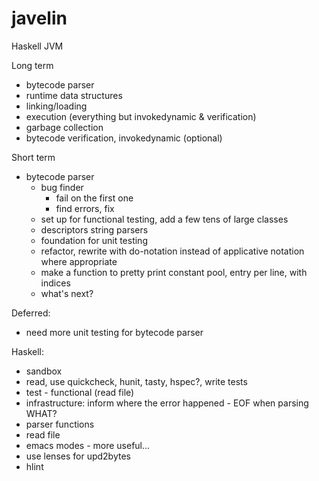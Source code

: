 javelin
=======
Haskell JVM

Long term
* bytecode parser
* runtime data structures
* linking/loading
* execution (everything but invokedynamic & verification)
* garbage collection
* bytecode verification, invokedynamic (optional)

Short term
* bytecode parser
  * bug finder
    * fail on the first one
    * find errors, fix
  * set up for functional testing, add a few tens of large classes
  * descriptors string parsers
  * foundation for unit testing
  * refactor, rewrite with do-notation instead of applicative notation where appropriate
  * make a function to pretty print constant pool, entry per line, with indices
  * what's next?

Deferred:
* need more unit testing for bytecode parser


Haskell:
* sandbox
* read, use quickcheck, hunit, tasty, hspec?, write tests
* test - functional (read file)
* infrastructure: inform where the error happened - EOF when parsing WHAT?
* parser functions
* read file
* emacs modes - more useful...
* use lenses for upd2bytes
* hlint
